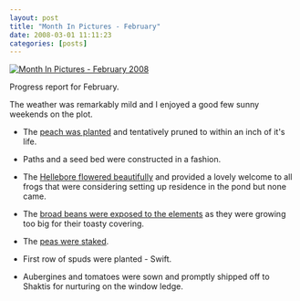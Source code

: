 ```yaml
---
layout: post
title: "Month In Pictures - February"
date: 2008-03-01 11:11:23
categories: [posts]
---
```


[![Month In Pictures - February 2008](https://farm4.static.flickr.com/3169/2301992578_184670e14d.jpg)](https://www.flickr.com/photos/warriorwomen/2301992578/)

Progress report for February.

The weather was remarkably mild and I enjoyed a good few sunny weekends on the plot.

- The [peach was planted](https://www.earthwoman.co.uk/archives/34) and tentatively pruned to within an inch of it's life.

- Paths and a seed bed were constructed in a fashion.

- The [Hellebore flowered beautifully](https://www.earthwoman.co.uk/archives/35) and provided a lovely welcome to all frogs that were considering setting up residence in the pond but none came.

- The [broad beans were exposed to the elements](https://www.earthwoman.co.uk/archives/37) as they were growing too big for their toasty covering.

- The [peas were staked](https://www.earthwoman.co.uk/archives/39).

- First row of spuds were planted - Swift.

- Aubergines and tomatoes were sown and promptly shipped off to Shaktis for nurturing on the window ledge.
